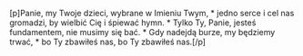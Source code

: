 [p]Panie, my Twoje dzieci, wybrane w Imieniu Twym, * jedno serce i cel nas gromadzi, by wielbić Cię i śpiewać hymn. * Tylko Ty, Panie, jesteś fundamentem, nie musimy się bać. * Gdy nadejdą burze, my będziemy trwać, * bo Ty zbawiłeś nas, bo Ty zbawiłeś nas.[/p]